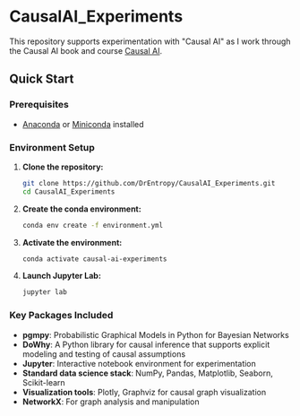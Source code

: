 # CausalAI_Experiments

This repository supports experimentation with "Causal AI" as I work through the Causal AI book and course [Causal AI](https://altdeep.ai).

## Quick Start

### Prerequisites
- [Anaconda](https://www.anaconda.com/download) or [Miniconda](https://docs.conda.io/en/latest/miniconda.html) installed

### Environment Setup

1. **Clone the repository:**
   ```bash
   git clone https://github.com/DrEntropy/CausalAI_Experiments.git
   cd CausalAI_Experiments
   ```

2. **Create the conda environment:**
   ```bash
   conda env create -f environment.yml
   ```

3. **Activate the environment:**
   ```bash
   conda activate causal-ai-experiments
   ```

4. **Launch Jupyter Lab:**
   ```bash
   jupyter lab
   ```

### Key Packages Included

- **pgmpy**: Probabilistic Graphical Models in Python for Bayesian Networks
- **DoWhy**: A Python library for causal inference that supports explicit modeling and testing of causal assumptions
- **Jupyter**: Interactive notebook environment for experimentation
- **Standard data science stack**: NumPy, Pandas, Matplotlib, Seaborn, Scikit-learn
- **Visualization tools**: Plotly, Graphviz for causal graph visualization
- **NetworkX**: For graph analysis and manipulation
 